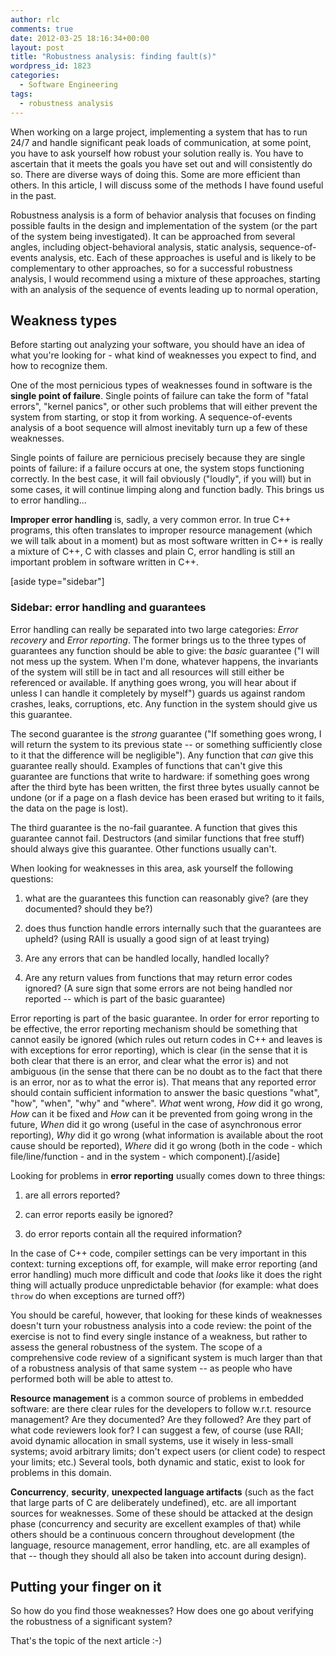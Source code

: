```yaml
---
author: rlc
comments: true
date: 2012-03-25 18:16:34+00:00
layout: post
title: "Robustness analysis: finding fault(s)"
wordpress_id: 1823
categories:
  - Software Engineering
tags:
  - robustness analysis
---
```


When working on a large project, implementing a system that has to run 24/7 and handle significant peak loads of communication, at some point, you have to ask yourself how robust your solution really is. You have to ascertain that it meets the goals you have set out and will consistently do so. There are diverse ways of doing this. Some are more efficient than others. In this article, I will discuss some of the methods I have found useful in the past.

<!--more-->

Robustness analysis is a form of behavior analysis that focuses on finding possible faults in the design and implementation of the system (or the part of the system being investigated). It can be approached from several angles, including object-behavioral analysis, static analysis, sequence-of-events analysis, etc. Each of these approaches is useful and is likely to be complementary to other approaches, so for a successful robustness analysis, I would recommend using a mixture of these approaches, starting with an analysis of the sequence of events leading up to normal operation,

## Weakness types

Before starting out analyzing your software, you should have an idea of what you're looking for - what kind of weaknesses you expect to find, and how to recognize them.

One of the most pernicious types of weaknesses found in software is the **single point of failure**. Single points of failure can take the form of "fatal errors", "kernel panics", or other such problems that will either prevent the system from starting, or stop it from working. A sequence-of-events analysis of a boot sequence will almost inevitably turn up a few of these weaknesses.

Single points of failure are pernicious precisely because they are single points of failure: if a failure occurs at one, the system stops functioning correctly. In the best case, it will fail obviously ("loudly", if you will) but in some cases, it will continue limping along and function badly. This brings us to error handling...

**Improper error handling** is, sadly, a very common error. In true C++ programs, this often translates to improper resource management (which we will talk about in a moment) but as most software written in C++ is really a mixture of C++, C with classes and plain C, error handling is still an important problem in software written in C++.

[aside type="sidebar"]

### Sidebar: error handling and guarantees

Error handling can really be separated into two large categories: _Error recovery_ and _Error reporting_. The former brings us to the three types of guarantees any function should be able to give: the _basic_ guarantee ("I will not mess up the system. When I'm done, whatever happens, the invariants of the system will still be in tact and all resources will still either be referenced or available. If anything goes wrong, you will hear about if unless I can handle it completely by myself") guards us against random crashes, leaks, corruptions, etc. Any function in the system should give us this guarantee.

The second guarantee is the _strong_ guarantee ("If something goes wrong, I will return the system to its previous state -- or something sufficiently close to it that the difference will be negligible"). Any function that _can_ give this guarantee really should. Examples of functions that can't give this guarantee are functions that write to hardware: if something goes wrong after the third byte has been written, the first three bytes usually cannot be undone (or if a page on a flash device has been erased but writing to it fails, the data on the page is lost).

The third guarantee is the no-fail guarantee. A function that gives this guarantee cannot fail. Destructors (and similar functions that free stuff) should always give this guarantee. Other functions usually can't.

When looking for weaknesses in this area, ask yourself the following questions:

1. what are the guarantees this function can reasonably give? (are they documented? should they be?)

2. does thus function handle errors internally such that the guarantees are upheld? (using RAII is usually a good sign of at least trying)

3. Are any errors that can be handled locally, handled locally?

4. Are any return values from functions that may return error codes ignored? (A sure sign that some errors are not being handled nor reported -- which is part of the basic guarantee)

Error reporting is part of the basic guarantee. In order for error reporting to be effective, the error reporting mechanism should be something that cannot easily be ignored (which rules out return codes in C++ and leaves is with exceptions for error reporting), which is clear (in the sense that it is both clear that there is an error, and clear what the error is) and not ambiguous (in the sense that there can be no doubt as to the fact that there is an error, nor as to what the error is). That means that any reported error should contain sufficient information to answer the basic questions "what", "how", "when", "why" and "where". _What_ went wrong, _How_ did it go wrong, _How_ can it be fixed and _How_ can it be prevented from going wrong in the future, _When_ did it go wrong (useful in the case of asynchronous error reporting), _Why_ did it go wrong (what information is available about the root cause should be reported), _Where_ did it go wrong (both in the code - which file/line/function - and in the system - which component).[/aside]

Looking for problems in **error reporting** usually comes down to three things:

1. are all errors reported?

2. can error reports easily be ignored?

3. do error reports contain all the required information?

In the case of C++ code, compiler settings can be very important in this context: turning exceptions off, for example, will make error reporting (and error handling) much more difficult and code that _looks_ like it does the right thing will actually produce unpredictable behavior (for example: what does `throw` do when exceptions are turned off?)

You should be careful, however, that looking for these kinds of weaknesses doesn't turn your robustness analysis into a code review: the point of the exercise is not to find every single instance of a weakness, but rather to assess the general robustness of the system. The scope of a comprehensive code review of a significant system is much larger than that of a robustness analysis of that same system -- as people who have performed both will be able to attest to.

**Resource management** is a common source of problems in embedded software: are there clear rules for the developers to follow w.r.t. resource management? Are they documented? Are they followed? Are they part of what code reviewers look for? I can suggest a few, of course (use RAII; avoid dynamic allocation in small systems, use it wisely in less-small systems; avoid arbitrary limits; don't expect users (or client code) to respect your limits; etc.) Several tools, both dynamic and static, exist to look for problems in this domain.

**Concurrency**, **security**, **unexpected language artifacts** (such as the fact that large parts of C are deliberately undefined), etc. are all important sources for weaknesses. Some of these should be attacked at the design phase (concurrency and security are excellent examples of that) while others should be a continuous concern throughout development (the language, resource management, error handling, etc. are all examples of that -- though they should all also be taken into account during design).

## Putting your finger on it

So how do you find those weaknesses? How does one go about verifying the robustness of a significant system?

That's the topic of the next article :-)
